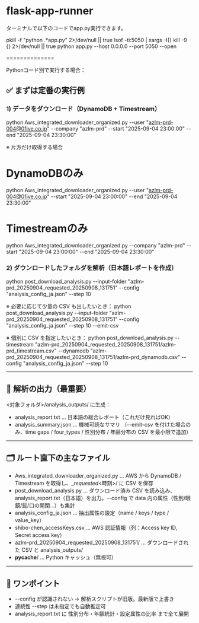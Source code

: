 # flask-app-runner
ターミナルで以下のコードでapp.py実行できます。

pkill -f "python .*app.py" 2>/dev/null || true
lsof -ti:5050 | xargs -I{} kill -9 {} 2>/dev/null || true
python app.py --host 0.0.0.0 --port 5050 --open

==============


Pythonコード別で実行する場合：

## ✅ まずは定番の実行例

### 1) データをダウンロード（DynamoDB + Timestream）
python Aws_integrated_downloader_organized.py   --user "azlm-prd-004@01ive.co.jp"   --company "azlm-prd"   --start "2025-09-04 23:00:00"   --end   "2025-09-04 23:30:00"

※ 片方だけ取得する場合
# DynamoDBのみ
python Aws_integrated_downloader_organized.py   --user "azlm-prd-004@01ive.co.jp"   --start "2025-09-04 23:00:00"   --end   "2025-09-04 23:30:00"

# Timestreamのみ
python Aws_integrated_downloader_organized.py   --company "azlm-prd"   --start "2025-09-04 23:00:00"   --end   "2025-09-04 23:30:00"

### 2) ダウンロードしたフォルダを解析（日本語レポートを作成）
python post_download_analysis.py   --input-folder "azlm-prd_20250904_requested_20250908_131751"   --config "analysis_config_ja.json"   --step 10

※ 必要に応じて少量の CSV も出したいとき：
python post_download_analysis.py   --input-folder "azlm-prd_20250904_requested_20250908_131751"   --config "analysis_config_ja.json"   --step 10   --emit-csv

※ 個別に CSV を指定したいとき：
python post_download_analysis.py   --timestream "azlm-prd_20250904_requested_20250908_131751/azlm-prd_timestream.csv"   --dynamodb  "azlm-prd_20250904_requested_20250908_131751/azlm-prd_dynamodb.csv"   --config    "analysis_config_ja.json"   --step 10

---

## 📄 解析の出力（最重要）
<対象フォルダ>/analysis_outputs/ に生成：
- analysis_report.txt … 日本語の総合レポート（これだけ見ればOK）
- analysis_summary.json … 機械可読なサマリ
（--emit-csv を付けた場合のみ、time gaps / four_types / 性別分布 / 年齢分布の CSV を最小限で追加）

---

## 🗂 ルート直下の主なファイル
- Aws_integrated_downloader_organized.py … AWS から DynamoDB / Timestream を取得し、<company>_<yyyymmdd>_requested_<時刻>/ に CSV を保存
- post_download_analysis.py … ダウンロード済み CSV を読み込み、analysis_report.txt（日本語）を出力。--config で data 内の属性（性別/眼鏡/髭/口の開閉…）も集計
- analysis_config_ja.json … 抽出属性の設定（name / keys / type / value_key）
- shibo-chen_accessKeys.csv … AWS 認証情報（列：Access key ID, Secret access key）
- azlm-prd_20250904_requested_20250908_131751/ … ダウンロードされた CSV と analysis_outputs/
- __pycache__/ … Python キャッシュ（無視可）

---

## 🔧 ワンポイント
- --config が認識されない → 解析スクリプトが旧版。最新版で上書き
- 連続性 --step は未指定でも自動推定可
- analysis_report.txt に 性別分布・年齢統計・設定属性の比率 まで全て展開

